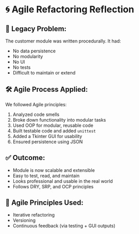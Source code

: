 # 🌀 Agile Refactoring Reflection

## 🧠 Legacy Problem:
The customer module was written procedurally. It had:
- No data persistence
- No modularity
- No UI
- No tests
- Difficult to maintain or extend

## 🛠️ Agile Process Applied:
We followed Agile principles:
1. Analyzed code smells
2. Broke down functionality into modular tasks
3. Used OOP for modular, reusable code
4. Built testable code and added `unittest`
5. Added a Tkinter GUI for usability
6. Ensured persistence using JSON

## ✅ Outcome:
- Module is now scalable and extensible
- Easy to test, read, and maintain
- Looks professional and usable in the real world
- Follows DRY, SRP, and OCP principles

## 🔁 Agile Principles Used:
- Iterative refactoring
- Versioning
- Continuous feedback (via testing + GUI outputs)
